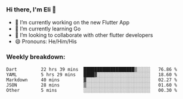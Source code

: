 ### Hi there, I'm Eli 👋
- 🔭 I’m currently working on the new Flutter App
- 🌱 I’m currently learning Go
- 🦄 I’m looking to collaborate with other flutter developers
- 😄 Pronouns: He/Him/His

### Weekly breakdown:
<!--START_SECTION:waka-->

```text
Dart         22 hrs 39 mins  ███████████████████▒░░░░░   76.86 %
YAML         5 hrs 29 mins   ████▓░░░░░░░░░░░░░░░░░░░░   18.60 %
Markdown     40 mins         ▓░░░░░░░░░░░░░░░░░░░░░░░░   02.27 %
JSON         28 mins         ▒░░░░░░░░░░░░░░░░░░░░░░░░   01.60 %
Other        5 mins          ░░░░░░░░░░░░░░░░░░░░░░░░░   00.30 %
```

<!--END_SECTION:waka-->
